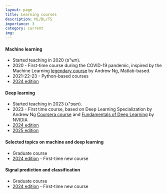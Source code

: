 ```yaml
---
layout: page
title: Learning courses
description: ML/DL/TS
importance: 3
category: current
img: 
---
```


#### Machine learning
* Started teaching in 2020 (תש"פ).
* 2020 - First-time course during the COVID-19 pandemic, inspired by the Machine Learning [legendary course](https://www.youtube.com/playlist?list=PL2qEL_7r0QISbIq8G5ywDv8go0EVr5bky) by Andrew Ng, Matlab-based.
* 2021-22-23 - Python-based courses
* [2024 edition](/suppl/ml/ml2024)

#### Deep learning
* Started teaching in 2023 (תשפ"ג).
* 2023 - First time course, based on Deep Learning Specialization by Andrew Ng
  [Coursera course](https://www.coursera.org/specializations/deep-learning) and [Fundamentals of Deep Learning](https://www.nvidia.com/en-eu/training/instructor-led-workshops/fundamentals-of-deep-learning/) by NVIDIA
* [2024 edition](/suppl/dl/2024/dl2024/)
* [2025 edition](/suppl/dl/2025/dl2025/)

#### Selected topics on machine and deep learning
* Graduate course
* [2024 edition](/suppl/ts1/ts1_main2024) - First-time new course

#### Signal prediction and classification
* Graduate course
* [2024 edition](/suppl/ts2/ts2_main2024) - First-time new course
